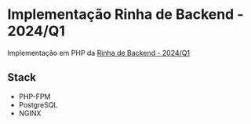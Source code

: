 # Implementação Rinha de Backend - 2024/Q1

Implementação em PHP da [Rinha de Backend - 2024/Q1](https://github.com/zanfranceschi/rinha-de-backend-2024-q1)

## Stack

* PHP-FPM
* PostgreSQL
* NGINX